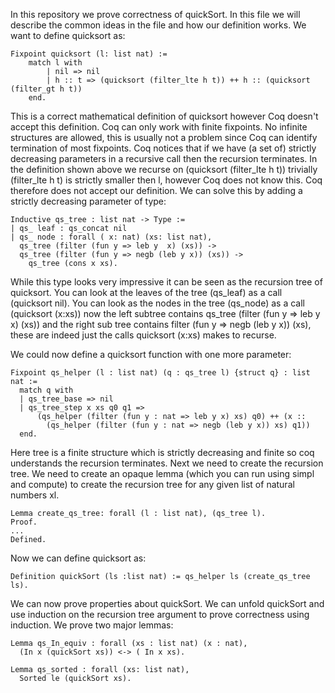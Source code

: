 In this repository we prove correctness of quickSort. In this file we will describe the common ideas in the file and how our definition works.
We want to define quicksort as: 
```
Fixpoint quicksort (l: list nat) :=
    match l with
    	| nil => nil
    	| h :: t => (quicksort (filter_lte h t)) ++ h :: (quicksort (filter_gt h t))
    end.
```
 
This is a correct mathematical definition of quicksort however Coq doesn't accept this definition. Coq can only work with finite fixpoints. No infinite structures are allowed, this is usually not a problem since Coq can identify termination of most fixpoints. Coq notices that if we have (a set of) strictly decreasing parameters in a recursive call then the recursion terminates. In the definition shown above we recurse on (quicksort (filter_lte h t)) trivially (filter_lte h t) is strictly smaller then l, however Coq does not know this. Coq therefore does not accept our definition. We can solve this by adding a strictly decreasing parameter of type:
```
Inductive qs_tree : list nat -> Type :=
| qs_ leaf : qs_concat nil
| qs_ node : forall ( x: nat) (xs: list nat), 
  qs_tree (filter (fun y => leb y  x) (xs)) -> 
  qs_tree (filter (fun y => negb (leb y x)) (xs)) -> 
    qs_tree (cons x xs).
```
While this type looks very impressive it can be seen as the recursion tree of quicksort. You can look at the leaves of the tree (qs_leaf) as a call (quicksort nil). You can look as the nodes in the tree (qs_node) as a call (quicksort (x:xs)) now the left subtree contains  qs_tree (filter (fun y => leb y  x) (xs))  and the right sub tree contains filter (fun y => negb (leb y x)) (xs), these are indeed just the calls quicksort (x:xs) makes to recurse. 

We could now define a quicksort function with one more parameter:

```
Fixpoint qs_helper (l : list nat) (q : qs_tree l) {struct q} : list nat :=
  match q with
  | qs_tree_base => nil
  | qs_tree_step x xs q0 q1 =>
      (qs_helper (filter (fun y : nat => leb y x) xs) q0) ++ (x ::
        (qs_helper (filter (fun y : nat => negb (leb y x)) xs) q1))
  end.
```

Here tree is a finite structure which is strictly decreasing and finite so coq understands the recursion terminates. Next we need to create the recursion tree. We need to create an opaque lemma (which you can run using simpl and compute) to create the recursion tree for any given list of natural numbers xl.
```
Lemma create_qs_tree: forall (l : list nat), (qs_tree l).
Proof.
...
Defined.
```

Now we can define quicksort as:
```
Definition quickSort (ls :list nat) := qs_helper ls (create_qs_tree ls).
```

We can now prove properties about quickSort. We can unfold quickSort and use induction on the recursion tree argument to prove correctness using induction. We prove two major lemmas:

```
Lemma qs_In_equiv : forall (xs : list nat) (x : nat), 
  (In x (quickSort xs)) <-> ( In x xs).
```

```
Lemma qs_sorted : forall (xs: list nat),
  Sorted le (quickSort xs).
```












